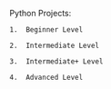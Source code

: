 Python Projects:

    1.  Beginner Level
    
    2.  Intermediate Level
    
    3.  Intermediate+ Level
    
    4.  Advanced Level
